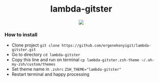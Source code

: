<h1 align="center">lambda-gitster</h1>

<p align="center"><img src="demo.gif"></img></p1>

### How to install
* Clone project `git clone https://github.com/ergenekonyigit/lambda-gitster.git`
* Go to directory `cd lambda-gitster`
* Copy this line and run on terminal `cp lambda-gitster.zsh-theme ~/.oh-my-zsh/custom/themes`
* Set theme name in `.zshrc` `ZSH_THEME="lambda-gitster"`
* Restart terminal and happy processing
